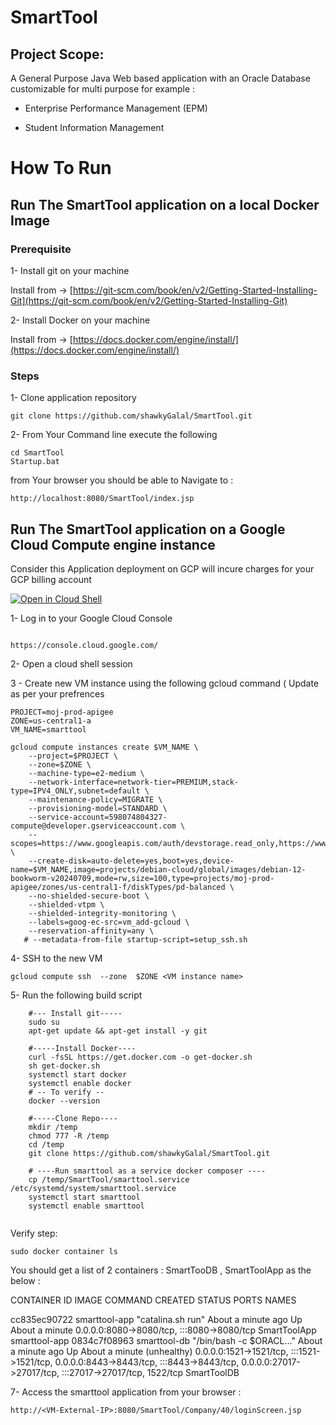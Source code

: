 
# SmartTool 
## Project Scope: 
A General Purpose Java Web based application with an Oracle Database customizable for multi purpose for example :

* Enterprise Performance Management (EPM)

* Student Information Management 



# How To Run 
## Run The SmartTool application on a local Docker Image 

### Prerequisite 

1- Install git on your machine
 
Install from -> [https://git-scm.com/book/en/v2/Getting-Started-Installing-Git](https://git-scm.com/book/en/v2/Getting-Started-Installing-Git)

2- Install Docker on your machine 

Install from -> [https://docs.docker.com/engine/install/](https://docs.docker.com/engine/install/)

### Steps 
1- Clone application repository 

~~~
git clone https://github.com/shawkyGalal/SmartTool.git
~~~
2- From Your Command line execute the following 

~~~
cd SmartTool
Startup.bat 
~~~
from Your browser you should be able to Navigate to : 

~~~
http://localhost:8080/SmartTool/index.jsp
~~~

## Run The SmartTool application on a Google Cloud Compute engine instance 
Consider this Application deployment on GCP will incure charges for your GCP billing account 

[![Open in Cloud Shell](https://gstatic.com/cloudssh/images/open-btn.png)](https://ssh.cloud.google.com/cloudshell/open?cloudshell_git_repo=https://github.com/shawkyGalal/SmartTool&cloudshell_git_branch=main&cloudshell_workspace=.&cloudshell_tutorial=exposing-to-internet/docs/cloudshell-tutorial.md)

1- Log in to your Google Cloud Console  
~~~

https://console.cloud.google.com/
~~~


2- Open a cloud shell session 

3 - Create new VM instance using the following gcloud command ( Update as per your prefrences  

~~~
PROJECT=moj-prod-apigee
ZONE=us-central1-a
VM_NAME=smarttool

gcloud compute instances create $VM_NAME \
    --project=$PROJECT \
    --zone=$ZONE \
    --machine-type=e2-medium \
    --network-interface=network-tier=PREMIUM,stack-type=IPV4_ONLY,subnet=default \
    --maintenance-policy=MIGRATE \
    --provisioning-model=STANDARD \
    --service-account=598074804327-compute@developer.gserviceaccount.com \
    --scopes=https://www.googleapis.com/auth/devstorage.read_only,https://www.googleapis.com/auth/logging.write,https://www.googleapis.com/auth/monitoring.write,https://www.googleapis.com/auth/service.management.readonly,https://www.googleapis.com/auth/servicecontrol,https://www.googleapis.com/auth/trace.append \
    --create-disk=auto-delete=yes,boot=yes,device-name=$VM_NAME,image=projects/debian-cloud/global/images/debian-12-bookworm-v20240709,mode=rw,size=100,type=projects/moj-prod-apigee/zones/us-central1-f/diskTypes/pd-balanced \
    --no-shielded-secure-boot \
    --shielded-vtpm \
    --shielded-integrity-monitoring \
    --labels=goog-ec-src=vm_add-gcloud \
    --reservation-affinity=any \
   # --metadata-from-file startup-script=setup_ssh.sh
~~~

4- SSH to the new VM

~~~
gcloud compute ssh  --zone  $ZONE <VM instance name>
~~~

5- Run the following build script 

~~~
	#--- Install git----- 
	sudo su 
	apt-get update && apt-get install -y git
    
    #-----Install Docker----
	curl -fsSL https://get.docker.com -o get-docker.sh
	sh get-docker.sh
	systemctl start docker
	systemctl enable docker
	# -- To verify --
	docker --version 
	
	#-----Clone Repo----
	mkdir /temp
	chmod 777 -R /temp
	cd /temp
	git clone https://github.com/shawkyGalal/SmartTool.git
    
    # ----Run smarttool as a service docker composer ---- 
    cp /temp/SmartTool/smarttool.service   /etc/systemd/system/smarttool.service
    systemctl start smarttool
    systemctl enable smarttool
		
~~~

Verify step: 

~~~
sudo docker container ls 
~~~

You should get a list of 2 containers :  SmartTooDB , SmartToolApp as the below : 

CONTAINER ID   IMAGE           COMMAND                  CREATED              STATUS                          PORTS                                                                                                                                           NAMES

cc835ec90722   smarttool-app   "catalina.sh run"        About a minute ago   Up About a minute               0.0.0.0:8080->8080/tcp, :::8080->8080/tcp                                                                                                       SmartToolApp
smarttool-app
0834c7f08963   smarttool-db    "/bin/bash -c $ORACL…"   About a minute ago   Up About a minute (unhealthy)   0.0.0.0:1521->1521/tcp, :::1521->1521/tcp, 0.0.0.0:8443->8443/tcp, :::8443->8443/tcp, 0.0.0.0:27017->27017/tcp, :::27017->27017/tcp, 1522/tcp   SmartToolDB

7- Access the smarttool application from your browser : 

~~~
http://<VM-External-IP>:8080/SmartTool/Company/40/loginScreen.jsp
~~~



